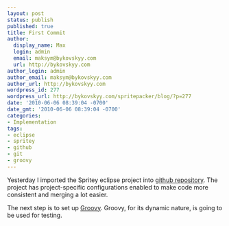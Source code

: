 ```yaml
---
layout: post
status: publish
published: true
title: First Commit
author:
  display_name: Max
  login: admin
  email: maksym@bykovskyy.com
  url: http://bykovskyy.com
author_login: admin
author_email: maksym@bykovskyy.com
author_url: http://bykovskyy.com
wordpress_id: 277
wordpress_url: http://bykovskyy.com/spritepacker/blog/?p=277
date: '2010-06-06 08:39:04 -0700'
date_gmt: '2010-06-06 08:39:04 -0700'
categories:
- Implementation
tags:
- eclipse
- spritey
- github
- git
- groovy
---
```

<p>Yesterday I imported the Spritey eclipse project into <a href="http://github.com/mbykovskyy/spritey/">github repository</a>. The project has project-specific configurations enabled to make code more consistent and merging a lot easier.</p>
<p>The next step is to set up <a href="http://groovy.codehaus.org/" target="_blank">Groovy</a>. Groovy, for its dynamic nature, is going to be used for testing.</p>
